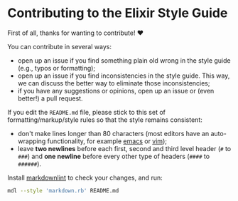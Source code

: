 # Contributing to the Elixir Style Guide

First of all, thanks for wanting to contribute! :heart:

You can contribute in several ways:

* open up an issue if you find something plain old wrong in the style guide
  (e.g., typos or formatting);
* open up an issue if you find inconsistencies in the style guide. This way, we
  can discuss the better way to eliminate those inconsistencies;
* if you have any suggestions or opinions, open up an issue or (even better!) a
  pull request.

If you edit the `README.md` file, please stick to this set of
formatting/markup/style rules so that the style remains consistent:

* don't make lines longer than 80 characters (most editors have an auto-wrapping
  functionality, for example [emacs](http://emacswiki.org/emacs/LineWrap) or
  [vim](http://vim.wikia.com/wiki/Automatic_word_wrapping));
* leave **two newlines** before each first, second and third level header (`#` to `###`) and **one
  newline** before every other type of headers (`####` to `######`).

Install [markdownlint](https://github.com/mivok/markdownlint) to check your
changes, and run:

```sh
mdl --style 'markdown.rb' README.md
```
